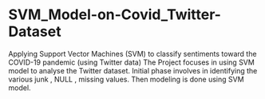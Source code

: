 # SVM_Model-on-Covid_Twitter-Dataset
Applying Support Vector Machines (SVM) to classify sentiments toward the COVID-19 pandemic (using Twitter data)
The Project focuses in using SVM model to analyse the Twitter dataset.
Initial phase involves in identifying the various junk , NULL , missing values.
Then modeling is done using SVM model.
